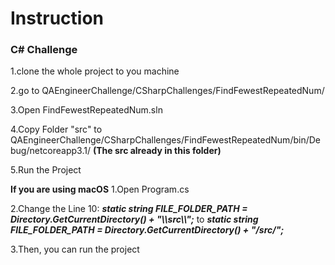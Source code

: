 # Instruction 

### C# Challenge

1.clone the whole project to you machine

2.go to QAEngineerChallenge/CSharpChallenges/FindFewestRepeatedNum/

3.Open FindFewestRepeatedNum.sln

4.Copy Folder "src" to QAEngineerChallenge/CSharpChallenges/FindFewestRepeatedNum/bin/Debug/netcoreapp3.1/ **(The src already in this folder)**

5.Run the Project

****If you are using macOS****
1.Open Program.cs

2.Change the Line 10:
  ***static string FILE_FOLDER_PATH = Directory.GetCurrentDirectory() + "\\\src\\\\";*** 
  to
  ***static string FILE_FOLDER_PATH = Directory.GetCurrentDirectory() + "/src/";***

3.Then, you can run the project
